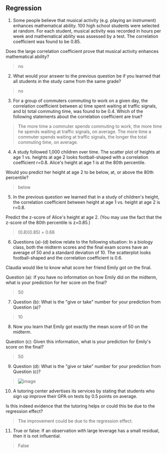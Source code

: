 ## Regression
1. Some people believe that musical activity (e.g. playing an instrument) enhances mathematical ability. 100 high school students were selected at random. For each student, musical activity was recorded in hours per week and mathematical ability was assessed by a test. The correlation coefficient was found to be 0.85.

Does the large correlation coefficient prove that musical activity enhances mathematical ability?
> no
2. What would your answer to the previous question be if you learned that all students in the study came from the same grade?
> no
3. For a group of commuters commuting to work on a given day, the correlation coefficient between a) time spent waiting at traffic signals, and  b) total commuting time, was found to be 0.4.  Which of the following statements about the correlation coefficient are true?
> The more time a commuter spends commuting to work, the more time he spends waiting at traffic signals, on average.
> The more time a commuter spends waiting at traffic signals, the longer the total commuting time, on average.
4. A study followed 1,000 children over time. The scatter plot of heights at age 1 vs. heights at age 2 looks football-shaped with a correlation coefficient r=0.8. Alice's height at age 1 is at the 80th percentile.

Would you predict her height at age 2 to be below, at, or above the 80th percentile?
> below
5. In the previous question we learned that in a study of children's height,  the correlation coefficient between height at age 1 vs. height at age 2 is r=0.8.

Predict the z-score of Alice's height at age 2. (You may use the fact that the z-score of the 80th percentile is z=0.85.)
> (0.8)(0.85) = 0.68
6. Questions (a)-(d) below relate to the following situation:  In a biology class, both the midterm scores and the final exam scores have an average of 50 and a standard deviation of 10. The scatterplot looks football-shaped and the correlation coefficient is 0.6.  

Claudia would like to know what score her friend Emily got on the final.

Question (a): If you have no information on how Emily did on the midterm, what is your prediction for her score on the final?
> 50
7. Question (b):  What is the "give or take" number for your prediction from Question (a)?
> 10
8. Now you learn that Emily got exactly the mean score of 50 on the midterm.

Question (c):  Given this information, what is your prediction for Emily's score on the final?
> 50
9. Question (d):  What is the "give or take" number for your prediction from Question (c)?
> ![image](https://github.com/user-attachments/assets/eb8da88c-7311-4189-b123-0af5c4f77ee5)
10. A tutoring center advertises its services by stating that students who sign up improve their GPA on tests by 0.5 points on average. 

Is this indeed evidence that the tutoring helps or could this be due to the regression effect?
> The improvement could be due to the regression effect.
11. True or false: If an observation with large leverage has a small residual, then it is not influential.
> False
